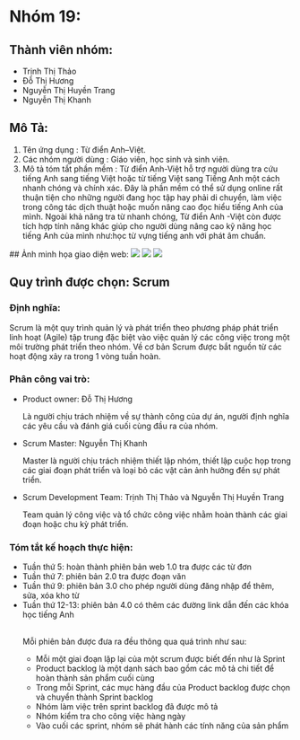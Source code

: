 # Nhóm 19:
## Thành viên nhóm: 
- Trịnh Thị Thảo
- Đỗ Thị Hương
- Nguyễn Thị Huyền Trang
- Nguyễn Thị Khanh
## Mô Tả:
<ol>
  <li>Tên ứng dụng : Từ điển Anh–Việt.</li>
  <li>Các nhóm người dùng : Giáo viên, học sinh và sinh viên.</li>
  <li>Mô tả tóm tắt phần mềm : Từ điển Anh-Việt hỗ trợ người dùng tra cứu tiếng Anh sang tiếng Việt hoặc từ tiếng Việt sang Tiếng Anh một cách nhanh chóng và chính xác. Đây là phần mềm có thể sử dụng online rất thuận tiện cho những người đang học tập hay phải di chuyển, làm việc trong công tác dịch thuật hoặc muốn nâng cao đọc hiểu tiếng Anh của mình. Ngoài khả năng tra từ nhanh chóng, Từ điển Anh -Việt còn được tích hợp tính năng khác giúp cho người dùng nâng cao kỹ năng học tiếng Anh của mình như:học từ vựng tiếng anh với phát âm chuẩn.</li>
 </ol>
## Ảnh minh họa giao diện web:

<img src="https://i.imgur.com/Sa1Gk7S.png">
<img src="https://i.imgur.com/HGCMyZr.png">
<img src="https://i.imgur.com/BpxUBcz.png">

## Quy trình được chọn: Scrum

  <h3>Định nghĩa:</h3><p>Scrum là một quy trình quản lý và phát triển theo phương pháp phát triển linh hoạt (Agile) tập trung đặc biệt vào việc quản lý các công việc trong một môi trường phát triển theo nhóm. Về cơ bản Scrum được bắt nguồn từ các hoạt động xảy ra trong 1 vòng tuần hoàn.</p>
  <h3>Phân công vai trò:</h3>
  <ul>
      <li> Product owner: Đỗ Thị Hương
        <p>Là người chịu trách nhiệm về sự thành công của dự án, người định nghĩa các yêu cầu và đánh giá cuối cùng đầu ra của nhóm.</p></li>       <li> Scrum Master: Nguyễn Thị Khanh
        <p>Master là người chịu trách nhiệm thiết lập nhóm, thiết lập cuộc họp trong các giai đoạn phát triển và loại bỏ các vật cản ảnh hưởng đến sự phát triển.</p></li>
      <li> Scrum Development Team: Trịnh Thị Thảo và Nguyễn Thị Huyền Trang
        <p>Team quản lý công việc và tổ chức công việc nhằm hoàn thành các giai đoạn hoặc chu kỳ phát triển.</p></li>
  </ul>
  <h3>Tóm tắt kế hoạch thực hiện:</h3>
  <ul type="disc">
    <li> Tuần thứ 5: hoàn thành phiên bản web 1.0 tra được các từ đơn</li>
    <li> Tuần thứ 7: phiên bản 2.0 tra được đoạn văn</li>
    <li> Tuần thứ 9: phiên bản 3.0 cho phép người dùng đăng nhập để thêm, sửa, xóa kho từ</li>
    <li> Tuần thứ 12-13: phiên bản 4.0 có thêm các đường link dẫn đến các khóa học tiếng Anh</li>
  </br>
    <p>Mỗi phiên bản được đưa ra đều thông qua quá trình như sau:</p>
     <ul type="circle">
        <li>  Mỗi một giai đoạn lặp lại của một scrum được biết đến như là Sprint</li>
        <li>  Product backlog là một danh sách bao gồm các mô tả chi tiết để hoàn thành sản phẩm cuối cùng</li>
        <li> 	Trong mỗi Sprint, các mục hàng đầu của Product backlog được chọn và chuyển thành Sprint backlog</li>
        <li> 	Nhóm làm việc trên sprint backlog đã được mô tả</li>
        <li> 	Nhóm kiểm tra cho công việc hàng ngày</li>
        <li> 	Vào cuối các sprint, nhóm sẽ phát hành các tính năng của sản phẩm</li>
     </ul>
  </ul>


